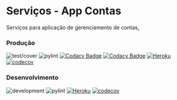 # Serviços - App Contas

Serviços para aplicação de gerenciamento de contas[.](https://repo-analytics.github.io/ggarciabas/contas-bckgrd/traffic)


### Produção

![test/cover](https://github.com/ggarciabas/contas-bckgrd/workflows/action/badge.svg)
![pylint](https://github.com/ggarciabas/contas-bckgrd/workflows/pylint/badge.svg)
[![Codacy Badge](https://api.codacy.com/project/badge/Grade/cc3c105733774581a8f3c92cc3fc0c50)](https://app.codacy.com/manual/ggarciabas/contas-bckend?utm_source=github.com&utm_medium=referral&utm_content=ggarciabas/contas-bckend&utm_campaign=Badge_Grade_Dashboard)
[![Codacy Badge](https://api.codacy.com/project/badge/Grade/cc3c105733774581a8f3c92cc3fc0c50)](https://app.codacy.com/manual/ggarciabas/contas-bckend?utm_source=github.com&utm_medium=referral&utm_content=ggarciabas/contas-bckend&utm_campaign=Badge_Grade_Dashboard)
[![Heroku](https://heroku-badge.herokuapp.com/?app=contas-bckend&style=flat)](https://contas-bckend.herokuapp.com)
[![codecov](https://codecov.io/gh/ggarciabas/contas-bckend/branch/master/graph/badge.svg)](https://codecov.io/gh/ggarciabas/contas-bckend/branch/master)

### Desenvolvimento

![development](https://github.com/ggarciabas/contas-bckgrd/workflows/dev/badge.svg)
![pylint](https://github.com/ggarciabas/contas-bckgrd/workflows/pylint_dev/badge.svg)
[![Heroku](https://heroku-badge.herokuapp.com/?app=contas-bckend&style=flat)](https://contas-bckend.herokuapp.com)
[![codecov](https://codecov.io/gh/ggarciabas/contas-bckend/branch/dev/graph/badge.svg)](https://codecov.io/gh/ggarciabas/contas-bckend/branch/dev)

